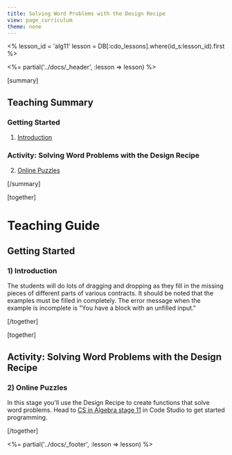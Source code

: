 ```yaml
---
title: Solving Word Problems with the Design Recipe
view: page_curriculum
theme: none
---
```


<%
lesson_id = 'alg11'
lesson = DB[:cdo_lessons].where(id_s:lesson_id).first
%>

<%= partial('../docs/_header', :lesson => lesson) %>

[summary]

## Teaching Summary
### **Getting Started**
 
1) [Introduction](#GetStarted)  

### **Activity: Solving Word Problems with the Design Recipe**  

2) [Online Puzzles](#Activity1)

[/summary]

[together]

# Teaching Guide

## Getting Started

### <a name="GetStarted"></a> 1) Introduction

The students will do lots of dragging and dropping as they fill in the missing pieces of different parts of various contracts.  It should be noted that the examples must be filled in completely.  The error message when the example is incomplete is "You have a block with an unfilled input."

[/together]


[together]

## Activity: Solving Word Problems with the Design Recipe
### <a name="Activity1"></a> 2) Online Puzzles

In this stage you'll use the Design Recipe to create functions that solve word problems. Head to [CS in Algebra stage 11](http://studio.code.org/s/algebra/lessons/11/levels/1) in Code Studio to get started programming.

[/together]

<%= partial('../docs/_footer', :lesson => lesson) %>